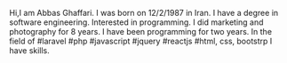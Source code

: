 Hi,I am Abbas Ghaffari.
I was born on 12/2/1987 in Iran.
I have a degree in software engineering.
Interested in programming.
I did marketing and photography for 8 years.
I have been programming for two years.
In the field of
#laravel
#php
#javascript
#jquery
#reactjs
#html, css, bootstrp
I have skills.
